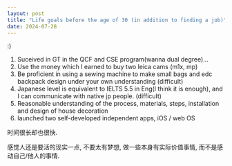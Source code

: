 ```yaml
---
layout: post
title: "Life goals before the age of 30 (in addition to finding a job)"
date: 2024-07-28
---
```


 :)

1. Suceived in GT in the QCF and CSE program(wanna dual degree)…
2. Use the money which I earned to buy two leica cams (m1x, mp)
3. Be proficient in using a sewing machine to make small bags and edc backpack design under your own understanding (difficult) 
4. Japanese level is equivalent to IELTS 5.5 in Eng(I think it is enough), and I can communicate with native jp people.  (difficult) 
5. Reasonable understanding of the process, materials, steps, installation and design of house decoration 
6. launched two self-developed independent apps, iOS / web OS

时间很长却也很快.

感觉人还是要活的现实一点, 不要太有梦想, 做一些本身有实际价值事情, 而不是感动自己/他人的事情.